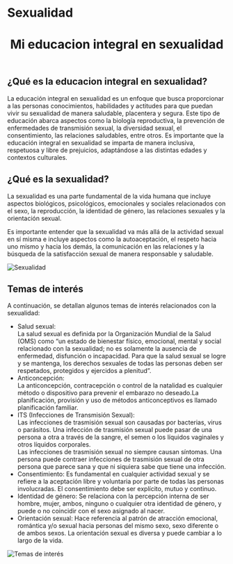# Sexualidad
<!DOCTYPE html>
<html lang="es">
<head>
    <meta charset="UTF-8">
    <meta name="viewport" content="width=device-width, initial-scale=1.0">
</head>
<body>
    <header>
        <h1>Mi educacion integral en sexualidad</h1>
    </header>
    <section>
        <h2>¿Qué es la educacion integral en sexualidad?</h2>
        <p>La educación integral en sexualidad es un enfoque que busca proporcionar a las personas conocimientos, habilidades y actitudes para que puedan vivir su sexualidad de manera saludable, placentera y segura. Este tipo de educación abarca aspectos como la biología reproductiva, la prevención de enfermedades de transmisión sexual, la diversidad sexual, el consentimiento, las relaciones saludables, entre otros.
            Es importante que la educación integral en sexualidad se imparta de manera inclusiva, respetuosa y libre de prejuicios, adaptándose a las distintas edades y contextos culturales.</p>
        <h2>¿Qué es la sexualidad?</h2>
        <p>La sexualidad es una parte fundamental de la vida humana que incluye aspectos biológicos, psicológicos, emocionales y sociales relacionados con el sexo, la reproducción, la identidad de género, las relaciones sexuales y la orientación sexual.</p>
        <p>Es importante entender que la sexualidad va más allá de la actividad sexual en sí misma e incluye aspectos como la autoaceptación, el respeto hacia uno mismo y hacia los demás, la comunicación en las relaciones y la búsqueda de la satisfacción sexual de manera responsable y saludable.</p>
        <img src="https://th.bing.com/th/id/R.6fd0064ddc2e4b0889dc117a8d5e2f97?rik=xTcO%2beyIPGA%2bQg&riu=http%3a%2f%2fblogsexologiaypsicologiamalaga.es%2fwp-content%2fuploads%2f2016%2f04%2f15672772_l-1024x1024.jpg&ehk=qcyd%2fm9BR1zaDXAjE4Fdc2pinGpN2QK1VGslQUyyW1Q%3d&risl=&pid=ImgRaw&r=0" alt="Sexualidad">
    </section>
    <section>
        <h2>Temas de interés</h2>
        <p>A continuación, se detallan algunos temas de interés relacionados con la sexualidad:</p>
        <ul>
            <li>Salud sexual: <br>La salud sexual es definida por la Organización Mundial de la Salud (OMS) como “un estado de bienestar físico, emocional, mental y social relacionado con la sexualidad; no es solamente la ausencia de enfermedad, disfunción o incapacidad. Para que la salud sexual se logre y se mantenga, los derechos sexuales de todas las personas deben ser respetados, protegidos y ejercidos a plenitud”.</li>
            <li>Anticoncepción: <br>La anticoncepción, contracepción o control de la natalidad es cualquier método o dispositivo para prevenir el embarazo no deseado.La planificación, provisión y uso de métodos anticonceptivos es llamado planificación familiar.​ </li>
            <li>ITS (Infecciones de Transmisión Sexual): <br> Las infecciones de trasmisión sexual son causadas por bacterias, virus o parásitos. Una infección de trasmisión sexual puede pasar de una persona a otra a través de la sangre, el semen o los líquidos vaginales y otros líquidos corporales.
            <br>Las infecciones de trasmisión sexual no siempre causan síntomas. Una persona puede contraer infecciones de trasmisión sexual de otra persona que parece sana y que ni siquiera sabe que tiene una infección.</li>
            <li>Consentimiento: Es fundamental en cualquier actividad sexual y se refiere a la aceptación libre y voluntaria por parte de todas las personas involucradas. El consentimiento debe ser explícito, mutuo y continuo.</li>
            <li>Identidad de género: Se relaciona con la percepción interna de ser hombre, mujer, ambos, ninguno o cualquier otra identidad de género, y puede o no coincidir con el sexo asignado al nacer.</li>
            <li>Orientación sexual: Hace referencia al patrón de atracción emocional, romántica y/o sexual hacia personas del mismo sexo, sexo diferente o de ambos sexos. La orientación sexual es diversa y puede cambiar a lo largo de la vida.</li>
        </ul>
        <img src="https://th.bing.com/th/id/OIP.4xQSXrORJrZPWSTmJeRangHaED?rs=1&pid=ImgDetMain" alt="Temas de interés">
    </section>
    <footer>
    </footer>
</body>
</html>
